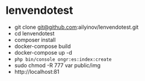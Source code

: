 # lenvendotest
* git clone git@github.com:ailyinov/lenvendotest.git
* cd lenvendotest
* composer install
* docker-compose build
* docker-compose up -d
* `php bin/console ongr:es:index:create`
* sudo chmod -R 777 var public/img
* http://localhost:81
